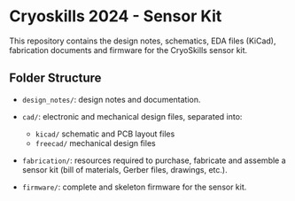 # Cryoskills 2024 - Sensor Kit
This repository contains the design notes, schematics, EDA files (KiCad), fabrication documents and firmware for the CryoSkills sensor kit.

## Folder Structure

- `design_notes/`: design notes and documentation.

- `cad/`: electronic and mechanical design files, separated into:
    - `kicad/` schematic and PCB layout files
    - `freecad/` mechanical design files

- `fabrication/`: resources required to purchase, fabricate and assemble a sensor kit (bill of materials, Gerber files, drawings, etc.).

- `firmware/`: complete and skeleton firmware for the sensor kit.

